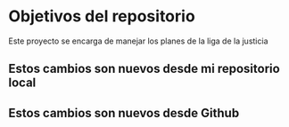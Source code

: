 # Objetivos del repositorio

Este proyecto se encarga de manejar los planes de la liga de la justicia

## Estos cambios son nuevos desde mi repositorio local

## Estos cambios son nuevos desde Github
